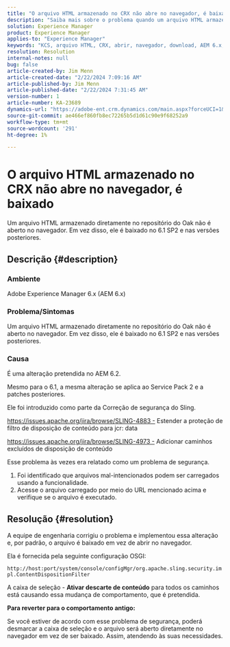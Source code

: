```yaml
---
title: "O arquivo HTML armazenado no CRX não abre no navegador, é baixado em vez disso"
description: "Saiba mais sobre o problema quando um arquivo HTML armazenado diretamente no repositório do Oak não é aberto no navegador."
solution: Experience Manager
product: Experience Manager
applies-to: "Experience Manager"
keywords: "KCS, arquivo HTML, CRX, abrir, navegador, download, AEM 6.x, Adobe Experience Manager 6.x, Perguntas frequentes"
resolution: Resolution
internal-notes: null
bug: false
article-created-by: Jim Menn
article-created-date: "2/22/2024 7:09:16 AM"
article-published-by: Jim Menn
article-published-date: "2/22/2024 7:31:45 AM"
version-number: 1
article-number: KA-23689
dynamics-url: "https://adobe-ent.crm.dynamics.com/main.aspx?forceUCI=1&pagetype=entityrecord&etn=knowledgearticle&id=64fe9348-51d1-ee11-9079-6045bd006268"
source-git-commit: ae466ef860fb8ec72265b5d1d61c90e9f68252a9
workflow-type: tm+mt
source-wordcount: '291'
ht-degree: 1%

---
```


# O arquivo HTML armazenado no CRX não abre no navegador, é baixado


Um arquivo HTML armazenado diretamente no repositório do Oak não é aberto no navegador. Em vez disso, ele é baixado no 6.1 SP2 e nas versões posteriores.

## Descrição {#description}


### Ambiente

Adobe Experience Manager 6.x (AEM 6.x)

### Problema/Sintomas

Um arquivo HTML armazenado diretamente no repositório do Oak não é aberto no navegador. Em vez disso, ele é baixado no 6.1 SP2 e nas versões posteriores.

### Causa

É uma alteração pretendida no AEM 6.2.

Mesmo para o 6.1, a mesma alteração se aplica ao Service Pack 2 e a patches posteriores.

Ele foi introduzido como parte da Correção de segurança do Sling.

https://issues.apache.org/jira/browse/SLING-4883 - Estender a proteção de filtro de disposição de conteúdo para jcr: data

https://issues.apache.org/jira/browse/SLING-4973 - Adicionar caminhos excluídos de disposição de conteúdo

Esse problema às vezes era relatado como um problema de segurança.

1. Foi identificado que arquivos mal-intencionados podem ser carregados usando a funcionalidade.
2. Acesse o arquivo carregado por meio do URL mencionado acima e verifique se o arquivo é executado.



## Resolução {#resolution}


A equipe de engenharia corrigiu o problema e implementou essa alteração e, por padrão, o arquivo é baixado em vez de abrir no navegador.

Ela é fornecida pela seguinte configuração OSGI:

`http://host:port/system/console/configMgr/org.apache.sling.security.impl.ContentDispositionFilter`

A caixa de seleção - <b>Ativar descarte de conteúdo</b> para todos os caminhos está causando essa mudança de comportamento, que é pretendida.

<b>Para reverter para o comportamento antigo:</b>

Se você estiver de acordo com esse problema de segurança, poderá desmarcar a caixa de seleção e o arquivo será aberto diretamente no navegador em vez de ser baixado. Assim, atendendo às suas necessidades.
